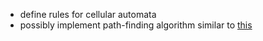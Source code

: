 * define rules for cellular automata
* possibly implement path-finding algorithm similar to [this](https://frdnspnzr.itch.io/snake-of-life)